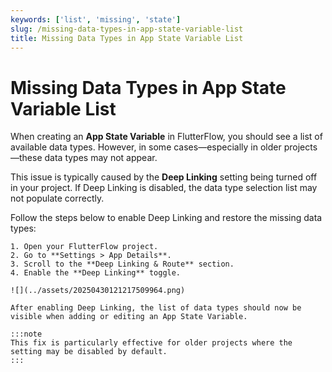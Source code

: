 ```yaml
---
keywords: ['list', 'missing', 'state']
slug: /missing-data-types-in-app-state-variable-list
title: Missing Data Types in App State Variable List
---
```


# Missing Data Types in App State Variable List

When creating an **App State Variable** in FlutterFlow, you should see a list of available data types. However, in some cases—especially in older projects—these data types may not appear.

This issue is typically caused by the **Deep Linking** setting being turned off in your project. If Deep Linking is disabled, the data type selection list may not populate correctly.

Follow the steps below to enable Deep Linking and restore the missing data types:

    1. Open your FlutterFlow project.
    2. Go to **Settings > App Details**.
    3. Scroll to the **Deep Linking & Route** section.
    4. Enable the **Deep Linking** toggle.

    ![](../assets/20250430121217509964.png)

    After enabling Deep Linking, the list of data types should now be visible when adding or editing an App State Variable.

    :::note
    This fix is particularly effective for older projects where the setting may be disabled by default.
    :::